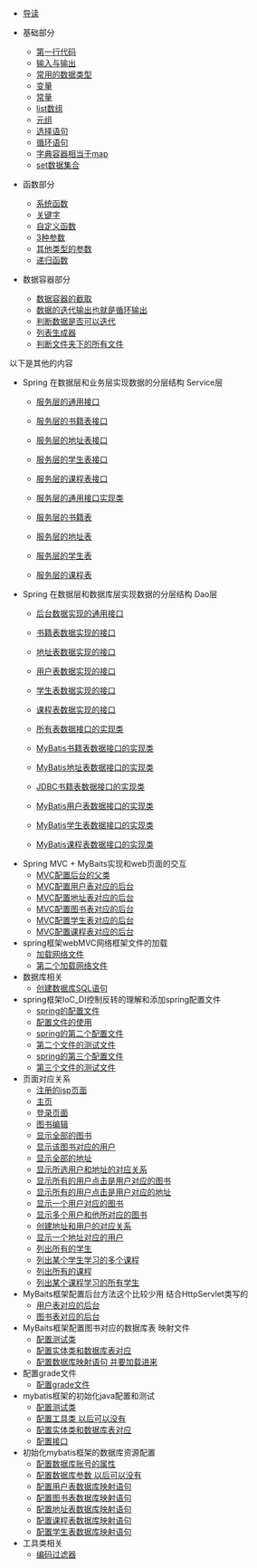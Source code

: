 
* [导读](README.md)

* 基础部分
    * [第一行代码](Hello.py)
    * [输入与输出](ioTest.py)
    * [常用的数据类型](dataTypeTest.py)
    * [变量](const.py)
    * [常量](variable.py)
    * [list数组](listTest.py)
    * [元组](tupleTest.py)
    * [选择语句](ifTest.py)
    * [循环语句](loopTest.py)
    * [字典容器相当于map](dictTest.py)
    * [set数据集合](setTest.py)
* 函数部分
   * [系统函数](build_in_function.py)
   * [关键字](python_keys.py)
   * [自定义函数](self_definition_function.py)
   * [3种参数](h6/h6_arguments.py)
   * [其他类型的参数](h7/h7_arguments.py)
   * [递归函数](h8/h8_recursive_test.py)
* 数据容器部分
   * [数据容器的截取](h8/h7_slice.py)
   * [数据的迭代输出也就是循环输出](h9/h9_iteration.py)
   * [判断数据是否可以迭代](h9/h9_iteratable.py)
   * [列表生成器](h9/h9_range.py)
   * [判断文件夹下的所有文件](h9/h9_os.py)



以下是其他的内容
* Spring 在数据层和业务层实现数据的分层结构  Service层
    * [服务层的通用接口](src/main/java/service/GenericService.java)	
    * [服务层的书籍表接口](src/main/java/service/BookService.java)	
    * [服务层的地址表接口](src/main/java/service/AddressService.java)	
    * [服务层的学生表接口](src/main/java/service/StudentService.java)	
    * [服务层的课程表接口](src/main/java/service/CourseService.java)	
    
    * [服务层的通用接口实现类](src/main/java/service/impl/GenericServiceImpl.java)	
    * [服务层的书籍表](src/main/java/service/impl/BookServiceImpl.java)	
    * [服务层的地址表](src/main/java/service/impl/AddressServiceImpl.java)	
    * [服务层的学生表](src/main/java/service/impl/StudentServiceImpl.java)	
    * [服务层的课程表](src/main/java/service/impl/CourseServiceImpl.java)	
* Spring 在数据层和数据库层实现数据的分层结构 Dao层
    * [后台数据实现的通用接口](src/main/java/dao/GenericDao.java)	
    * [书籍表数据实现的接口](src/main/java/dao/BookDao.java)	
    * [地址表数据实现的接口](src/main/java/dao/AddressDao.java)	
    * [用户表数据实现的接口](src/main/java/dao/UserDao.java)	
    * [学生表数据实现的接口](src/main/java/dao/StudentDao.java)	
    * [课程表数据实现的接口](src/main/java/dao/CourseDao.java)	
    
    * [所有表数据接口的实现类](src/main/java/dao/impl/GenericDaoImpl.java)	
    * [MyBatis书籍表数据接口的实现类](src/main/java/dao/impl/BookDaoImpl.java)	
    * [MyBatis地址表数据接口的实现类](src/main/java/dao/impl/AddressDaoImpl.java)	
    * [JDBC书籍表数据接口的实现类](src/main/java/dao/impl/JDBCBookDaoImpl.java)	
    * [MyBatis用户表数据接口的实现类](src/main/java/dao/impl/UserDaoImpl.java)	
    * [MyBatis学生表数据接口的实现类](src/main/java/dao/impl/StudentDaoImpl.java)	
    * [MyBatis课程表数据接口的实现类](src/main/java/dao/impl/CourseDaoImpl.java)	
* Spring MVC + MyBaits实现和web页面的交互
    * [MVC配置后台的父类](src/main/java/controller/BaseController.java)	
    * [MVC配置用户表对应的后台](src/main/java/controller/UserController.java)	
    * [MVC配置地址表对应的后台](src/main/java/controller/AddressController.java)	
    * [MVC配置图书表对应的后台](src/main/java/controller/BookController.java)	  
    * [MVC配置学生表对应的后台](src/main/java/controller/StudentController.java)	  
    * [MVC配置课程表对应的后台](src/main/java/controller/CourseController.java)	  
* spring框架webMVC网络框架文件的加载
  * [加载网络文件](src/main/webapp/WEB-INF/web.xml)  
  * [第二个加载网络文件](src/main/webapp/WEB-INF/web-servlet.xml)  
* 数据库相关     
    * [创建数据库SQL语句](sql/db.sql)	
* spring框架IoC_DI控制反转的理解和添加spring配置文件
   * [spring的配置文件](src/main/resources/applicationContext.xml)	
   * [配置文件的使用](src/main/java/ioc/c/Test.java)	 
   * [spring的第二个配置文件](src/main/resources/beans.xml)	
   * [第二个文件的测试文件](src/main/java/ioc/spring/Test.java)	 
   * [spring的第三个配置文件](src/main/resources/test.xml)	
   * [第三个文件的测试文件](src/main/java/ioc/spring/Calculator.java)	
* 页面对应关系
  * [注册的jsp页面](src/main/webapp/sign_up.jsp)	    
  * [主页](src/main/webapp/home.jsp)	    
  * [登录页面](src/main/webapp/index.jsp)	    
  * [图书编辑](src/main/webapp/edit.jsp)	    
  * [显示全部的图书](src/main/webapp/books.jsp)	    
  * [显示该图书对应的用户](src/main/webapp/book.jsp)	    
  * [显示全部的地址](src/main/webapp/addresses.jsp)	    
  * [显示所选用户和地址的对应关系](src/main/webapp/userAddress.jsp)	    
  * [显示所有的用户点击是用户对应的图书](src/main/webapp/users.jsp)	    
  * [显示所有的用户点击是用户对应的地址](src/main/webapp/users1.jsp)	    
  * [显示一个用户对应的图书](src/main/webapp/userBooks.jsp)	    
  * [显示多个用户和他所对应的图书](src/main/webapp/userAndBooks.jsp)	    
  * [创建地址和用户的对应关系](src/main/webapp/createAddress.jsp)	    
  * [显示一个地址对应的用户](src/main/webapp/addressUser.jsp)	    
  * [列出所有的学生](src/main/webapp/students.jsp)	    
  * [列出某个学生学习的多个课程](src/main/webapp/student.jsp)	    
  * [列出所有的课程](src/main/webapp/courses.jsp)	    
  * [列出某个课程学习的所有学生](src/main/webapp/course.jsp)	    
* MyBaits框架配置后台方法这个比较少用  结合HttpServlet类写的   
    * [用户表对应的后台](src/main/java/action/UserAction.java)	
    * [图书表对应的后台](src/main/java/action/BookAction.java)	
* MyBaits框架配置图书对应的数据库表   映射文件  
    * [配置测试类](src/main/java/demo/BookTest.java)	
    * [配置实体类和数据库表对应](src/main/java/model/Book.java)	
    * [配置数据库映射语句  并要加载进来](src/main/resources/mapper/book-mapper.xml)	
* 配置grade文件     
    * [配置grade文件](build.gradle)	
* mybatis框架的初始化java配置和测试   
    * [配置测试类](src/main/java/demo/MyBatisTest.java)	
    * [配置工具类 以后可以没有](src/main/java/util/MyBatisSession.java)	
    * [配置实体类和数据库表对应](src/main/java/model/User.java)	
    * [配置接口](src/main/java/mapper/UserMapper.java)	
* 初始化mybatis框架的数据库资源配置  
    * [配置数据库账号的属性](src/main/resources/jdbc.properties)	
    * [配置数据库参数 以后可以没有](src/main/resources/mybatis-config.xml)	
    * [配置用户表数据库映射语句](src/main/resources/mapper/user-mapper.xml)	
    * [配置图书表数据库映射语句](src/main/resources/mapper/book-mapper.xml)	
    * [配置地址表数据库映射语句](src/main/resources/mapper/address.xml)	
    * [配置课程表数据库映射语句](src/main/resources/mapper/course.xml)	
    * [配置学生表数据库映射语句](src/main/resources/mapper/student.xml)	
* 工具类相关        
    * [编码过滤器](src/main/java/util/EncodingFilter.java)	


